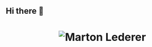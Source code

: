 ## Hi there 👋
<h1 align="center">
  <img src="[https://raw.githubusercontent.com/martonlederer/martonlederer/master/name.svg](https://raw.githubusercontent.com/ElChe1/ElChe1/d248aa62113b0758c39813b8d1e57b2f967f7140/name.svg)" alt="Marton Lederer" />
</h1>


